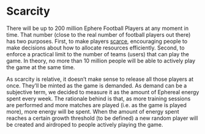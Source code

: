 # Scarcity

There will be up to 200 million Ephere Football Players at any moment in time. That number (close to the real number of football players out there) has two purposes. First, to make players [scarce](https://www.investopedia.com/terms/s/scarcity.asp), encouraging people to make decisions about how to allocate resources efficiently. Second, to enforce a practical limit to the number of teams (users) that can play the game. In theory, no more than 10 million people will be able to actively play the game at the same time.

As scarcity is relative, it doesn’t make sense to release all those players at once. They’ll be minted as the game is demanded. As demand can be a subjective term, we decided to measure it as the amount of Ephereal energy spent every week. The rationale behind is that, as more training sessions are performed and more matches are played (i.e. as the game is played more), more energy will be spent. When the amount of energy spent reaches a certain growth threshold (to be defined) a new random player will be created and airdroped to people actively playing the game.
